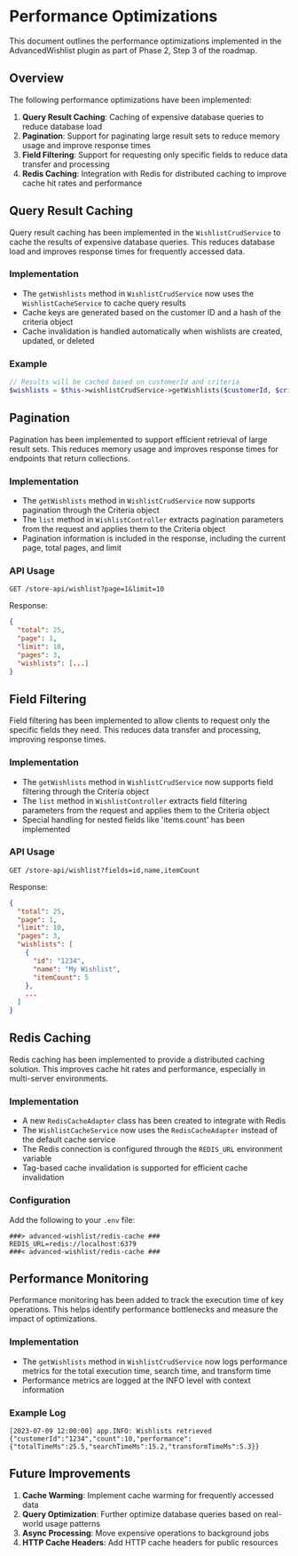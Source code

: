 # Performance Optimizations

This document outlines the performance optimizations implemented in the AdvancedWishlist plugin as part of Phase 2, Step 3 of the roadmap.

## Overview

The following performance optimizations have been implemented:

1. **Query Result Caching**: Caching of expensive database queries to reduce database load
2. **Pagination**: Support for paginating large result sets to reduce memory usage and improve response times
3. **Field Filtering**: Support for requesting only specific fields to reduce data transfer and processing
4. **Redis Caching**: Integration with Redis for distributed caching to improve cache hit rates and performance

## Query Result Caching

Query result caching has been implemented in the `WishlistCrudService` to cache the results of expensive database queries. This reduces database load and improves response times for frequently accessed data.

### Implementation

- The `getWishlists` method in `WishlistCrudService` now uses the `WishlistCacheService` to cache query results
- Cache keys are generated based on the customer ID and a hash of the criteria object
- Cache invalidation is handled automatically when wishlists are created, updated, or deleted

### Example

```php
// Results will be cached based on customerId and criteria
$wishlists = $this->wishlistCrudService->getWishlists($customerId, $criteria, $context);
```

## Pagination

Pagination has been implemented to support efficient retrieval of large result sets. This reduces memory usage and improves response times for endpoints that return collections.

### Implementation

- The `getWishlists` method in `WishlistCrudService` now supports pagination through the Criteria object
- The `list` method in `WishlistController` extracts pagination parameters from the request and applies them to the Criteria object
- Pagination information is included in the response, including the current page, total pages, and limit

### API Usage

```
GET /store-api/wishlist?page=1&limit=10
```

Response:
```json
{
  "total": 25,
  "page": 1,
  "limit": 10,
  "pages": 3,
  "wishlists": [...]
}
```

## Field Filtering

Field filtering has been implemented to allow clients to request only the specific fields they need. This reduces data transfer and processing, improving response times.

### Implementation

- The `getWishlists` method in `WishlistCrudService` now supports field filtering through the Criteria object
- The `list` method in `WishlistController` extracts field filtering parameters from the request and applies them to the Criteria object
- Special handling for nested fields like 'items.count' has been implemented

### API Usage

```
GET /store-api/wishlist?fields=id,name,itemCount
```

Response:
```json
{
  "total": 25,
  "page": 1,
  "limit": 10,
  "pages": 3,
  "wishlists": [
    {
      "id": "1234",
      "name": "My Wishlist",
      "itemCount": 5
    },
    ...
  ]
}
```

## Redis Caching

Redis caching has been implemented to provide a distributed caching solution. This improves cache hit rates and performance, especially in multi-server environments.

### Implementation

- A new `RedisCacheAdapter` class has been created to integrate with Redis
- The `WishlistCacheService` now uses the `RedisCacheAdapter` instead of the default cache service
- The Redis connection is configured through the `REDIS_URL` environment variable
- Tag-based cache invalidation is supported for efficient cache invalidation

### Configuration

Add the following to your `.env` file:

```
###> advanced-wishlist/redis-cache ###
REDIS_URL=redis://localhost:6379
###< advanced-wishlist/redis-cache ###
```

## Performance Monitoring

Performance monitoring has been added to track the execution time of key operations. This helps identify performance bottlenecks and measure the impact of optimizations.

### Implementation

- The `getWishlists` method in `WishlistCrudService` now logs performance metrics for the total execution time, search time, and transform time
- Performance metrics are logged at the INFO level with context information

### Example Log

```
[2023-07-09 12:00:00] app.INFO: Wishlists retrieved {"customerId":"1234","count":10,"performance":{"totalTimeMs":25.5,"searchTimeMs":15.2,"transformTimeMs":5.3}}
```

## Future Improvements

1. **Cache Warming**: Implement cache warming for frequently accessed data
2. **Query Optimization**: Further optimize database queries based on real-world usage patterns
3. **Async Processing**: Move expensive operations to background jobs
4. **HTTP Cache Headers**: Add HTTP cache headers for public resources